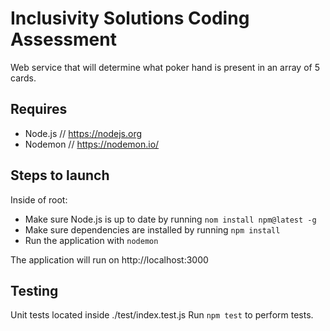 # Inclusivity Solutions Coding Assessment
Web service that will determine what poker hand is present in an array of 5 cards.

## Requires
* Node.js // https://nodejs.org
* Nodemon // https://nodemon.io/

## Steps to launch
Inside of root:
* Make sure Node.js is up to date by running `nom install npm@latest -g`
* Make sure dependencies are installed by running `npm install`
* Run the application with `nodemon`

The application will run on http://localhost:3000

## Testing
Unit tests located inside ./test/index.test.js
Run `npm test` to perform tests.

